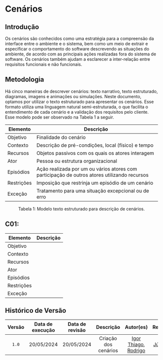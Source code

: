 # Cenários

## Introdução

Os cenários são conhecidos como uma estratégia para a compreensão da interface entre o ambiente e o sistema, bem como um meio de extrair e especificar o comportamento do software descrevendo as situações do ambiente, de acordo com as principais ações realizadas fora do sistema de software. Os cenários também ajudam a esclarecer a inter-relação entre requisitos funcionais e não funcionais.

## Metodologia


Há cinco maneiras de descrever cenários: texto narrativo, texto estruturado, diagramas, imagens e animações ou simulações. Neste documento, optamos por utilizar o texto estruturado para apresentar os cenários. Esse formato utiliza uma linguagem natural semi-estruturada, o que facilita o entendimento de cada cenário e a validação dos requisitos pelo cliente. Esse modelo pode ser observado na Tabela 1 a seguir.

| Elemento   | Descrição                                                                                    |
| ---------- | -------------------------------------------------------------------------------------------- |
| Objetivo   | Finalidade do cenário                                                                        |
| Contexto   | Descrição de pré-condições, local (físico) e tempo                                           |
| Recursos   | Objetos passivos com os quais os atores interagem                                            |
| Ator       | Pessoa ou estrutura organizacional                                                           |
| Episódios  | Ação realizada por um ou vários atores com participação de outros atores utilizando recursos |
| Restrições | Imposição que restrinja um episódio de um cenário                                            |
| Exceção    | Tratamento para uma situação excepcional ou de erro                                          |

<div style="text-align: center">
<p> Tabela 1: Modelo texto estruturado para descrição de cenários.</p>
</div>



## C01: 

| Elemento   | Descrição                                                                                                                                                        |
| ---------- | ---------------------------------------------------------------------------------------------------------------------------------------------------------------- |
| Objetivo   |                                    |
| Contexto   |                                    |
| Recursos   |                                    |
| Ator       |                                    |
| Episódios  |                                    |
|Restrições  |                                    |
| Exceção    |                   



## Histórico de Versão
| Versão | Data de execução | Data de revisão |  Descrição            | Autor(es)         | Revisor(es)  |
| :------: | :----------: | :--------: | :--------------------: | :-------------: | :----------: |
| `1.0` | 20/05/2024  | 20/05/2024| Criação dos cenários | [Igor Thiago](https://github.com/Alladin-51), [Rodrigo ](https://github.com/rodrigogontijoo)  | [Júlio Cesar](https://github.com/Julio1099) |


